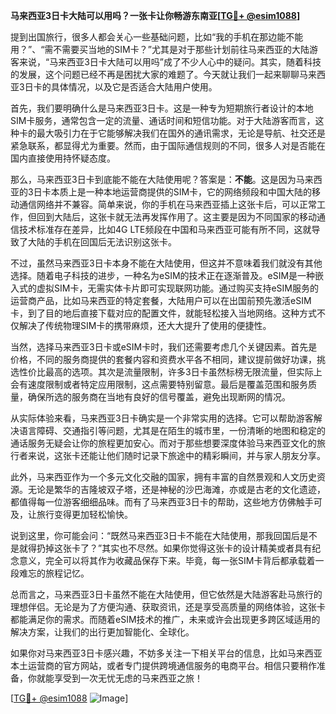 **马来西亚3日卡大陆可以用吗？一张卡让你畅游东南亚[[TG💪+ @esim1088](https://t.me/s/esim1088)]**

提到出国旅行，很多人都会关心一些基础问题，比如“我的手机在那边能不能用？”、“需不需要买当地的SIM卡？”尤其是对于那些计划前往马来西亚的大陆游客来说，“马来西亚3日卡大陆可以用吗”成了不少人心中的疑问。其实，随着科技的发展，这个问题已经不再是困扰大家的难题了。今天就让我们一起来聊聊马来西亚3日卡的具体情况，以及它是否适合大陆用户使用。

首先，我们要明确什么是马来西亚3日卡。这是一种专为短期旅行者设计的本地SIM卡服务，通常包含一定的流量、通话时间和短信功能。对于大陆游客而言，这种卡的最大吸引力在于它能够解决我们在国外的通讯需求，无论是导航、社交还是紧急联系，都显得尤为重要。然而，由于国际通信规则的不同，很多人对是否能在国内直接使用持怀疑态度。

那么，马来西亚3日卡到底能不能在大陆使用呢？答案是：**不能**。这是因为马来西亚的3日卡本质上是一种本地运营商提供的SIM卡，它的网络频段和中国大陆的移动通信网络并不兼容。简单来说，你的手机在马来西亚插上这张卡后，可以正常工作，但回到大陆后，这张卡就无法再发挥作用了。这主要是因为不同国家的移动通信技术标准存在差异，比如4G LTE频段在中国和马来西亚可能有所不同，这就导致了大陆的手机在回国后无法识别这张卡。

不过，虽然马来西亚3日卡本身不能在大陆使用，但这并不意味着我们就没有其他选择。随着电子科技的进步，一种名为eSIM的技术正在逐渐普及。eSIM是一种嵌入式的虚拟SIM卡，无需实体卡片即可实现联网功能。通过购买支持eSIM服务的运营商产品，比如马来西亚的特定套餐，大陆用户可以在出国前预先激活eSIM卡，到了目的地后直接下载对应的配置文件，就能轻松接入当地网络。这种方式不仅解决了传统物理SIM卡的携带麻烦，还大大提升了使用的便捷性。

当然，选择马来西亚3日卡或eSIM卡时，我们还需要考虑几个关键因素。首先是价格，不同的服务商提供的套餐内容和资费水平各不相同，建议提前做好功课，挑选性价比最高的选项。其次是流量限制，许多3日卡虽然标榜无限流量，但实际上会有速度限制或者特定应用限制，这点需要特别留意。最后是覆盖范围和服务质量，确保所选的服务商在当地有良好的信号覆盖，避免出现断网的情况。

从实际体验来看，马来西亚3日卡确实是一个非常实用的选择。它可以帮助游客解决语言障碍、交通指引等问题，尤其是在陌生的城市里，一份清晰的地图和稳定的通话服务无疑会让你的旅程更加安心。而对于那些想要深度体验马来西亚文化的旅行者来说，这张卡还能让他们随时记录下旅途中的精彩瞬间，并与家人朋友分享。

此外，马来西亚作为一个多元文化交融的国家，拥有丰富的自然景观和人文历史资源。无论是繁华的吉隆坡双子塔，还是神秘的沙巴海滩，亦或是古老的文化遗迹，都值得每一位游客细细品味。而有了马来西亚3日卡的帮助，这些地方仿佛触手可及，让旅行变得更加轻松愉快。

说到这里，你可能会问：“既然马来西亚3日卡不能在大陆使用，那我回国后是不是就得扔掉这张卡了？”其实也不尽然。如果你觉得这张卡的设计精美或者具有纪念意义，完全可以将其作为收藏品保存下来。毕竟，每一张SIM卡背后都承载着一段难忘的旅程记忆。

总而言之，马来西亚3日卡虽然不能在大陆使用，但它依然是大陆游客赴马旅行的理想伴侣。无论是为了方便沟通、获取资讯，还是享受高质量的网络体验，这张卡都能满足你的需求。而随着eSIM技术的推广，未来或许会出现更多跨区域适用的解决方案，让我们的出行更加智能化、全球化。

如果你对马来西亚3日卡感兴趣，不妨多关注一下相关平台的信息，比如马来西亚本土运营商的官方网站，或者专门提供跨境通信服务的电商平台。相信只要稍作准备，你就能享受到一次无忧无虑的马来西亚之旅！

[[TG💪+ @esim1088](https://t.me/s/esim1088) ![Image](https://i.postimg.cc/4NQfJmqS/Snipaste-2025-05-13-00-14-12.png)]